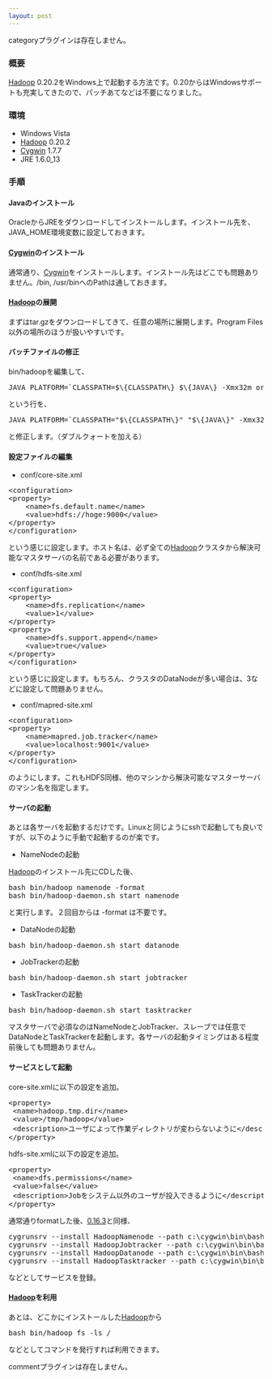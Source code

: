```yaml
---
layout: post
---
```

<p><span class="error">categoryプラグインは存在しません。</span></p>
<h3>概要</h3>
<p><a href="http://hadoop.apache.org/core/">Hadoop</a> 0.20.2をWindows上で起動する方法です。0.20からはWindowsサポートも充実してきたので、パッチあてなどは不要になりました。</p>
<h3>環境</h3>
<ul>
<li>Windows Vista</li>
<li><a href="http://hadoop.apache.org/core/">Hadoop</a> 0.20.2</li>
<li><a href="http://cygwin.com/">Cygwin</a> 1.7.7</li>
<li>JRE 1.6.0_13</li>
</ul>
<h3>手順</h3>
<h4>Javaのインストール</h4>
<p>OracleからJREをダウンロードしてインストールします。インストール先を、JAVA_HOME環境変数に設定しておきます。</p>
<h4><a href="http://cygwin.com/">Cygwin</a>のインストール</h4>
<p>通常通り、<a href="http://cygwin.com/">Cygwin</a>をインストールします。インストール先はどこでも問題ありません。/bin, /usr/binへのPathは通しておきます。</p>
<h4><a href="http://hadoop.apache.org/core/">Hadoop</a>の展開</h4>
<p>まずはtar.gzをダウンロードしてきて、任意の場所に展開します。Program Files以外の場所のほうが扱いやすいです。</p>
<h4>バッチファイルの修正</h4>
<p>bin/hadoopを編集して、</p>
<pre>JAVA_PLATFORM=`CLASSPATH=$\{CLASSPATH\} $\{JAVA\} -Xmx32m org.apache.hadoop.util.PlatformName | sed -e &quot;s/ /_/g&quot;`
</pre>
<p>という行を、</p>
<pre>JAVA_PLATFORM=`CLASSPATH=&quot;$\{CLASSPATH\}&quot; &quot;$\{JAVA\}&quot; -Xmx32m org.apache.hadoop.util.PlatformName | sed -e &quot;s/ /_/g&quot;`
</pre>
<p>と修正します。（ダブルクォートを加える）</p>
<h4>設定ファイルの編集</h4>
<ul>
<li>conf/core-site.xml</li>
</ul>
<pre>&lt;configuration&gt;
&lt;property&gt;
	&lt;name&gt;fs.default.name&lt;/name&gt;
	&lt;value&gt;hdfs://hoge:9000&lt;/value&gt;
&lt;/property&gt;
&lt;/configuration&gt;
</pre>
<p>という感じに設定します。ホスト名は、必ず全ての<a href="http://hadoop.apache.org/core/">Hadoop</a>クラスタから解決可能なマスタサーバの名前である必要があります。</p>
<ul>
<li>conf/hdfs-site.xml</li>
</ul>
<pre>&lt;configuration&gt;
&lt;property&gt;
	&lt;name&gt;dfs.replication&lt;/name&gt;
	&lt;value&gt;1&lt;/value&gt;
&lt;/property&gt;
&lt;property&gt;
	&lt;name&gt;dfs.support.append&lt;/name&gt;
	&lt;value&gt;true&lt;/value&gt;
&lt;/property&gt;
&lt;/configuration&gt;
</pre>
<p>という感じに設定します。もちろん、クラスタのDataNodeが多い場合は、3などに設定して問題ありません。</p>
<ul>
<li>conf/mapred-site.xml</li>
</ul>
<pre>&lt;configuration&gt;
&lt;property&gt;
	&lt;name&gt;mapred.job.tracker&lt;/name&gt;
	&lt;value&gt;localhost:9001&lt;/value&gt;
&lt;/property&gt;
&lt;/configuration&gt;
</pre>
<p>のようにします。これもHDFS同様、他のマシンから解決可能なマスターサーバのマシン名を指定します。</p>
<h4>サーバの起動</h4>
<p>あとは各サーバを起動するだけです。Linuxと同じようにsshで起動しても良いですが、以下のように手動で起動するのが楽です。</p>
<ul>
<li>NameNodeの起動</li>
</ul>
<p><a href="http://hadoop.apache.org/core/">Hadoop</a>のインストール先にCDした後、</p>
<pre>bash bin/hadoop namenode -format
bash bin/hadoop-daemon.sh start namenode
</pre>
<p>と実行します。２回目からは -format は不要です。</p>
<ul>
<li>DataNodeの起動</li>
</ul>
<pre>bash bin/hadoop-daemon.sh start datanode
</pre>
<ul>
<li>JobTrackerの起動</li>
</ul>
<pre>bash bin/hadoop-daemon.sh start jobtracker
</pre>
<ul>
<li>TaskTrackerの起動</li>
</ul>
<pre>bash bin/hadoop-daemon.sh start tasktracker
</pre>
<p>マスタサーバで必須なのはNameNodeとJobTracker、スレーブでは任意でDataNodeとTaskTrackerを起動します。各サーバの起動タイミングはある程度前後しても問題ありません。</p>
<h4>サービスとして起動</h4>
<p>core-site.xmlに以下の設定を追加。</p>
<pre>&lt;property&gt;
 &lt;name&gt;hadoop.tmp.dir&lt;/name&gt;
 &lt;value&gt;/tmp/hadoop&lt;/value&gt;
 &lt;description&gt;ユーザによって作業ディレクトリが変わらないように&lt;/description&gt;
&lt;/property&gt;
</pre>
<p>hdfs-site.xmlに以下の設定を追加。</p>
<pre>&lt;property&gt;
 &lt;name&gt;dfs.permissions&lt;/name&gt;
 &lt;value&gt;false&lt;/value&gt;
 &lt;description&gt;Jobをシステム以外のユーザが投入できるように&lt;/description&gt;
&lt;/property&gt;
</pre>
<p>通常通りformatした後、<a href="/?page=Hadoop%2FWindows%BE%E5%A4%C7%A4%CE%BC%C2%B9%D4%280%2E16%2E3%29" class="wikipage">0.16.3</a>と同様、</p>
<pre>cygrunsrv --install HadoopNamenode --path c:\cygwin\bin\bash.exe --chdir c:\hadoop --args &quot;bin/hadoop namenode&quot;
cygrunsrv --install HadoopJobtracker --path c:\cygwin\bin\bash.exe --chdir c:\hadoop --args &quot;bin/hadoop jobtracker&quot;
cygrunsrv --install HadoopDatanode --path c:\cygwin\bin\bash.exe --chdir c:\hadoop --args &quot;bin/hadoop datanode&quot;
cygrunsrv --install HadoopTasktracker --path c:\cygwin\bin\bash.exe --chdir c:\hadoop --args &quot;bin/hadoop tasktracker&quot;
</pre>
<p>などとしてサービスを登録。</p>
<h4><a href="http://hadoop.apache.org/core/">Hadoop</a>を利用</h4>
<p>あとは、どこかにインストールした<a href="http://hadoop.apache.org/core/">Hadoop</a>から</p>
<pre>bash bin/hadoop fs -ls /
</pre>
<p>などとしてコマンドを発行すれば利用できます。</p>
<p><span class="error">commentプラグインは存在しません。</span> </p>
